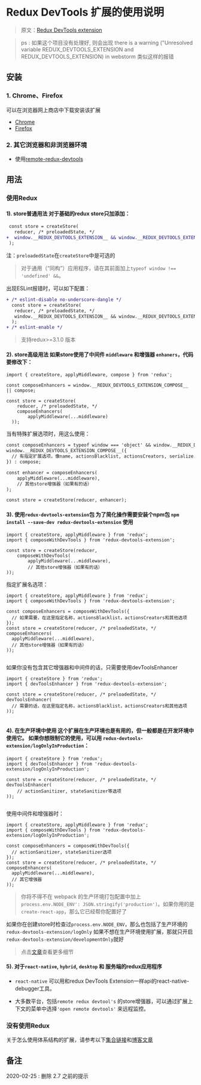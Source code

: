 # Redux DevTools 扩展的使用说明

> 原文：[Redux DevTools extension](https://github.com/zalmoxisus/redux-devtools-extension#usage)

> ps : 如果这个项目没有处理好, 则会出现
> there is a warning ("Unresolved variable REDUX_DEVTOOLS_EXTENSION and REDUX_DEVTOOLS_EXTENSION) in webstorm 
> 类似这样的报错

## 安装

### 1. Chrome、Firefox

可以在浏览器网上商店中下载安装该扩展
- [Chrome](https://chrome.google.com/webstore/detail/redux-devtools/lmhkpmbekcpmknklioeibfkpmmfibljd)
- [Firefox](https://addons.mozilla.org/en-US/firefox/addon/reduxdevtools/)

### 2. 其它浏览器和非浏览器环境

* 使用[remote-redux-devtools](https://github.com/zalmoxisus/remote-redux-devtools)

## 用法

### 使用Redux

#### 1). store普通用法 对于基础的redux store只加添加：

```diff
 const store = createStore(
   reducer, /* preloadedState, */
+  window.__REDUX_DEVTOOLS_EXTENSION__ && window.__REDUX_DEVTOOLS_EXTENSION__()
 );
```

注：`preloadedState`在`createStore`中是可选的

> 对于通用（“同构”）应用程序，请在其前面加上`typeof window !== 'undefined' &&`。

出现ESLint报错时，可以如下配置：

```diff
+ /* eslint-disable no-underscore-dangle */
  const store = createStore(
   reducer, /* preloadedState, */
   window.__REDUX_DEVTOOLS_EXTENSION__ && window.__REDUX_DEVTOOLS_EXTENSION__()
  );
+ /* eslint-enable */
```

> 支持redux>=3.1.0 版本

#### 2). store高级用法 如果store使用了中间件 `middleware` 和增强器 `enhaners`，代码要修改下：

```
import { createStore, applyMiddleware, compose } from 'redux';

const composeEnhancers = window.__REDUX_DEVTOOLS_EXTENSION_COMPOSE__ || compose;

const store = createStore(
    reducer, /* preloadedState, */ 
    composeEnhancers(
        applyMiddleware(...middleware)
  ));
```

当有特殊扩展选项时，用这么使用：

```diff
const composeEnhancers = typeof window === 'object' && window.__REDUX_DEVTOOLS_EXTENSION_COMPOSE__ ?   
window.__REDUX_DEVTOOLS_EXTENSION_COMPOSE__({
  // 有指定扩展选项，像name, actionsBlacklist, actionsCreators, serialize...
}) : compose;

const enhancer = composeEnhancers(
    applyMiddleware(...middleware),
    // 其他store增强器（如果有的话）
);

const store = createStore(reducer, enhancer);
```

#### 3). 使用`redux-devtools-extension`包 为了简化操作需要安装个npm包 `npm install --save-dev redux-devtools-extension` 使用

```
import { createStore, applyMiddleware } from 'redux';
import { composeWithDevTools } from 'redux-devtools-extension';

const store = createStore(reducer, 
    composeWithDevTools(
        applyMiddleware(...middleware),
        // 其他store增强器（如果有的话）
));
```

指定扩展名选项：

```
import { createStore, applyMiddleware } from 'redux';
import { composeWithDevTools } from 'redux-devtools-extension';

const composeEnhancers = composeWithDevTools({
  // 如果需要，在这里指定名称，actionsBlacklist，actionsCreators和其他选项
});
const store = createStore(reducer, /* preloadedState, */ composeEnhancers(
  applyMiddleware(...middleware),
  // 其他store增强器（如果有的话）
));
    
```

如果你没有包含其它增强器和中间件的话，只需要使用devToolsEnhancer

```
import { createStore } from 'redux';
import { devToolsEnhancer } from 'redux-devtools-extension';

const store = createStore(reducer, /* preloadedState, */ devToolsEnhancer(
  // 需要的话，在这里指定名称，actionsBlacklist，actionsCreators和其他选项
));
    
```

#### 4). 在生产环境中使用 这个扩展在生产环境也是有用的，但一般都是在开发环境中使用它。 如果你想限制它的使用，可以用 `redux-devtools-extension/logOnlyInProduction`：

```
import { createStore } from 'redux';
import { devToolsEnhancer } from 'redux-devtools-extension/logOnlyInProduction';

const store = createStore(reducer, /* preloadedState, */         devToolsEnhancer(
    // actionSanitizer, stateSanitizer等选项
));
    
```

使用中间件和增强器时：

```
import { createStore, applyMiddleware } from 'redux';
import { composeWithDevTools } from 'redux-devtools-extension/logOnlyInProduction';

const composeEnhancers = composeWithDevTools({
  // actionSanitizer, stateSanitizer选项
});
const store = createStore(reducer, /* preloadedState, */ composeEnhancers(
  applyMiddleware(...middleware),
  // 其它增强器
));
```

> 你将不得不在 webpack 的生产环境打包配置中加上`process.env.NODE_ENV': JSON.stringify('production')`。如果你用的是`create-react-app`，那么它已经帮你配置好了

如果你在创建store时检查过`process.env.NODE_ENV`，那么也包括了生产环境的`redux-devtools-extension/logOnly` 如果不想在生产环境使用扩展，那就只开启`redux-devtools-extension/developmentOnly`就好

> 点击[文章](https://medium.com/@zalmoxis/using-redux-devtools-in-production-4c5b56c5600f)查看更多细节

#### 5). 对于`react-native`, `hybrid`, `desktop` 和 服务端的redux应用程序

* `react-native` 可以用和redux DevTools Extension一样api的react-native-debugger工具。

* 大多数平台，包括`remote redux devtool's` 的store增强器，可以通过扩展上下文的菜单中选择`'open remote devtools'` 来远程监控。

### 没有使用Redux

关于怎么使用体系结构的扩展，请参考以下[集合链接](https://github.com/zalmoxisus/redux-devtools-extension/blob/master/docs/Integrations.md)和[博客文章](https://medium.com/@zalmoxis/redux-devtools-without-redux-or-how-to-have-a-predictable-state-with-any-architecture-61c5f5a7716f)

## 备注
2020-02-25 : 删除 2.7 之前的提示 